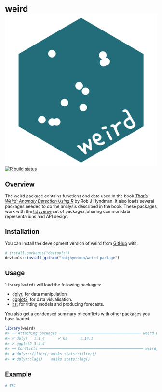 
<!-- README.md is generated from README.Rmd. Please edit that file -->

# weird <img src="man/figures/weird-hex.png" align="right" />

<!-- badges: start -->

[![R build
status](https://github.com/robjhyndman/weird-package/workflows/R-CMD-check/badge.svg)](https://github.com/robjhyndman/weird-package/actions)
<!-- badges: end -->

## Overview

The weird package contains functions and data used in the book [*That’s
Weird: Anomaly Detection Using R*](https://OTexts.com/weird/) by Rob J
Hyndman. It also loads several packages needed to do the analysis
described in the book. These packages work with the
[tidyverse](https://www.tidyverse.org/) set of packages, sharing common
data representations and API design.

## Installation

You can install the development version of weird from
[GitHub](https://github.com/) with:

``` r
# install.packages("devtools")
devtools::install_github("robjhyndman/weird-package")
```

## Usage

`library(weird)` will load the following packages:

- [dplyr](https://dplyr.tidyverse.org), for data manipulation.
- [ggplot2](https://ggplot2.tidyverse.org), for data visualisation.
- [ks](https://cran.r-project.org/package=ks), for fitting models and
  producing forecasts.

You also get a condensed summary of conflicts with other packages you
have loaded:

``` r
library(weird)
#> ── Attaching packages ────────────────────────────────────── weird 0.0.0.9000 ──
#> ✔ dplyr   1.1.4      ✔ ks      1.14.1
#> ✔ ggplot2 3.4.4
#> ── Conflicts ──────────────────────────────────────────────── weird_conflicts ──
#> ✖ dplyr::filter() masks stats::filter()
#> ✖ dplyr::lag()    masks stats::lag()
```

## Example

``` r
# TBC
```
